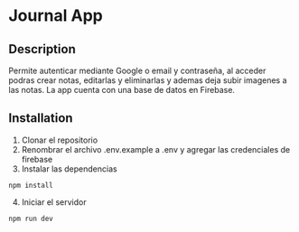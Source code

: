 # Journal App

## Description
Permite autenticar mediante Google o email y contraseña, al acceder podras crear notas, editarlas y eliminarlas y ademas deja subir imagenes a las notas. La app cuenta con una base de datos en Firebase.


## Installation

1. Clonar el repositorio
2. Renombrar el archivo .env.example a .env y agregar las credenciales de firebase
3. Instalar las dependencias
```
npm install
```
4. Iniciar el servidor
```
npm run dev
```